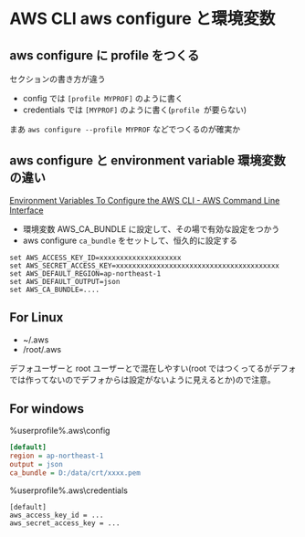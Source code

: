 # AWS CLI aws configure と環境変数

## aws configure に profile をつくる
セクションの書き方が違う

- config では `[profile MYPROF]` のように書く
- credentials では `[MYPROF]` のように書く(`profile `が要らない)

まあ `aws configure --profile MYPROF` などでつくるのが確実か

## aws configure と environment variable 環境変数の違い
[Environment Variables To Configure the AWS CLI - AWS Command Line Interface](https://docs.aws.amazon.com/cli/latest/userguide/cli-configure-envvars.html)

- 環境変数 AWS_CA_BUNDLE に設定して、その場で有効な設定をつかう
- aws configure `ca_bundle` をセットして、恒久的に設定する

```
set AWS_ACCESS_KEY_ID=xxxxxxxxxxxxxxxxxxxx
set AWS_SECRET_ACCESS_KEY=xxxxxxxxxxxxxxxxxxxxxxxxxxxxxxxxxxxxxxxx
set AWS_DEFAULT_REGION=ap-northeast-1
set AWS_DEFAULT_OUTPUT=json
set AWS_CA_BUNDLE=....
```

## For Linux
- ~/.aws
- /root/.aws

デフォユーザーと root ユーザーとで混在しやすい(root ではつくってるがデフォでは作ってないのでデフォからは設定がないように見えるとか)ので注意。

## For windows
%userprofile%\.aws\config

```ini
[default]
region = ap-northeast-1
output = json
ca_bundle = D:/data/crt/xxxx.pem
```

%userprofile%\.aws\credentials

```
[default]
aws_access_key_id = ...
aws_secret_access_key = ...
```
